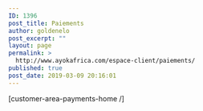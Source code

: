 ```yaml
---
ID: 1396
post_title: Paiements
author: goldenelo
post_excerpt: ""
layout: page
permalink: >
  http://www.ayokafrica.com/espace-client/paiements/
published: true
post_date: 2019-03-09 20:16:01
---
```

[customer-area-payments-home /]